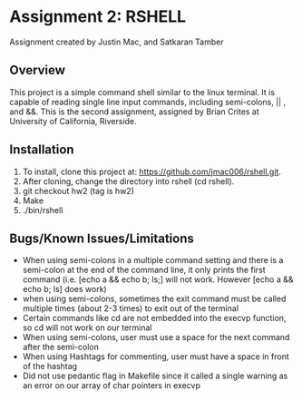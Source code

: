 Assignment 2: RSHELL
====================
Assignment created by Justin Mac, and Satkaran Tamber

Overview
------------
This project is a simple command shell similar to the linux terminal. It is capable of reading single line input commands, including semi-colons, || , and &&. This is the second assignment, assigned by Brian Crites at University of California, Riverside. 

Installation
--------------
1) To install, clone this project at: https://github.com/jmac006/rshell.git. 
2) After cloning, change the directory into rshell (cd rshell). 
3) git checkout hw2 (tag is hw2)
4) Make
5) ./bin/rshell


Bugs/Known Issues/Limitations
------------------------------
* When using semi-colons in a multiple command setting and there is a semi-colon at the end of the command line, it only prints the first command (i.e. [echo a && echo b; ls;] will not work. However [echo a && echo b; ls] does work)
* when using semi-colons, sometimes the exit command must be called multiple times (about 2-3 times) to exit out of the terminal 
* Certain commands like cd are not embedded into the execvp function, so cd will not work on our terminal
* When using semi-colons, user must use a space for the next command after the semi-colon
* When using Hashtags for commenting, user must have a space in front of the hashtag
* Did not use pedantic flag in Makefile since it called a single warning as an error on our array of char pointers in execvp 
